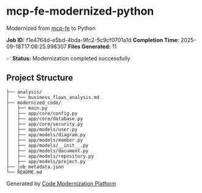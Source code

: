 # mcp-fe-modernized-python

Modernized from [mcp-fe](https://bitbucket.org/NESS-NDE/mcp-fe) to Python

**Job ID:** f1e4764d-e5bd-4bda-9fc2-5c9cf0701a1d
**Completion Time:** 2025-09-18T17:06:25.998307
**Files Generated:** 11

✅ **Status:** Modernization completed successfully

## Project Structure

```
├── analysis/
│   └── business_flows_analysis.md
├── modernized_code/
│   ├── main.py
│   ├── app/core/config.py
│   ├── app/core/database.py
│   ├── app/core/security.py
│   ├── app/models/user.py
│   ├── app/models/diagram.py
│   ├── app/models/member.py
│   ├── app/models/__init__.py
│   ├── app/models/document.py
│   ├── app/models/repository.py
│   ├── app/models/project.py
├── job_metadata.json
└── README.md
```

Generated by [Code Modernization Platform](https://github.com/your-org/modernization-platform)
